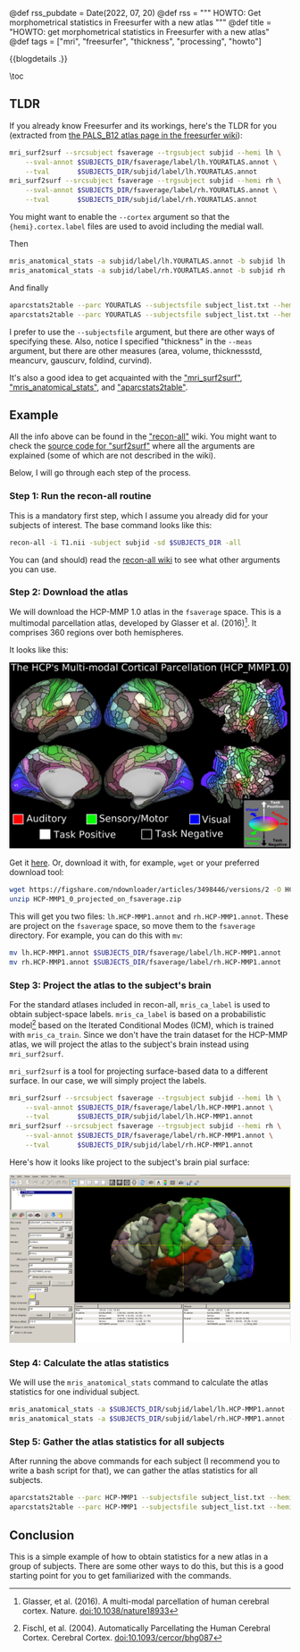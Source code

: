 @def rss_pubdate = Date(2022, 07, 20)
@def rss = """ HOWTO: Get morphometrical statistics in Freesurfer with a new atlas """
@def title = "HOWTO: get morphometrical statistics in Freesurfer with a new atlas"
@def tags = ["mri", "freesurfer", "thickness", "processing", "howto"]

{{blogdetails .}}

\toc

## TLDR

If you already know Freesurfer and its workings, here's the TLDR for you (extracted from [the PALS_B12 atlas page in the freesurfer wiki](https://surfer.nmr.mgh.harvard.edu/fswiki/PALS_B12)):

```bash
mri_surf2surf --srcsubject fsaverage --trgsubject subjid --hemi lh \
    --sval-annot $SUBJECTS_DIR/fsaverage/label/lh.YOURATLAS.annot \
    --tval       $SUBJECTS_DIR/subjid/label/lh.YOURATLAS.annot
mri_surf2surf --srcsubject fsaverage --trgsubject subjid --hemi rh \
    --sval-annot $SUBJECTS_DIR/fsaverage/label/rh.YOURATLAS.annot \
    --tval       $SUBJECTS_DIR/subjid/label/rh.YOURATLAS.annot
```

You might want to enable the `--cortex` argument so that the `{hemi}.cortex.label` files are used to avoid including the medial wall.

Then

```bash
mris_anatomical_stats -a subjid/label/lh.YOURATLAS.annot -b subjid lh
mris_anatomical_stats -a subjid/label/rh.YOURATLAS.annot -b subjid rh
```

And finally

```bash
aparcstats2table --parc YOURATLAS --subjectsfile subject_list.txt --hemi lh --meas thickness --tablefile lh.aparc_stats.txt
aparcstats2table --parc YOURATLAS --subjectsfile subject_list.txt --hemi rh --meas thickness --tablefile rh.aparc_stats.txt
```

I prefer to use the `--subjectsfile` argument, but there are other ways of specifying these.
Also, notice I specified "thickness" in the `--meas` argument, but there are other measures (area, volume, thicknessstd, meancurv, gauscurv, foldind, curvind).

It's also a good idea to get acquainted with the 
["mri\_surf2surf"](https://surfer.nmr.mgh.harvard.edu/fswiki/mri_surf2surf),
["mris\_anatomical\_stats"](https://surfer.nmr.mgh.harvard.edu/fswiki/mris_anatomical_stats), and
["aparcstats2table"](https://surfer.nmr.mgh.harvard.edu/fswiki/aparcstats2table).

## Example

All the info above can be found in the ["recon-all"](https://surfer.nmr.mgh.harvard.edu/fswiki/recon-all) wiki.
You might want to check the [source code for "surf2surf"](https://github.com/freesurfer/freesurfer/blob/dev/mri_surf2surf/mri_surf2surf.cpp) where all the arguments are explained (some of which are not described in the wiki).

Below, I will go through each step of the process.

### Step 1: Run the recon-all routine

This is a mandatory first step, which I assume you already did for your subjects of interest.
The base command looks like this:

```bash
recon-all -i T1.nii -subject subjid -sd $SUBJECTS_DIR -all
```

You can (and should) read the [recon-all wiki](https://surfer.nmr.mgh.harvard.edu/fswiki/recon-all) to see what other arguments you can use.

### Step 2: Download the atlas

We will download the HCP-MMP 1.0 atlas in the `fsaverage` space.
This is a multimodal parcellation atlas, developed by Glasser et al. (2016)[^1].
It comprises 360 regions over both hemispheres.

It looks like this:

![](/blog/2022/07/HCP_MMP1.png)

Get it [here](https://figshare.com/articles/dataset/HCP-MMP1_0_projected_on_fsaverage/3498446).
Or, download it with, for example, `wget` or your preferred download tool:

```bash
wget https://figshare.com/ndownloader/articles/3498446/versions/2 -O HCP-MMP1_0_projected_on_fsaverage.zip
unzip HCP-MMP1_0_projected_on_fsaverage.zip
```

This will get you two files: `lh.HCP-MMP1.annot` and `rh.HCP-MMP1.annot`.
These are project on the `fsaverage` space, so move them to the `fsaverage` directory.
For example, you can do this with `mv`:

```bash
mv lh.HCP-MMP1.annot $SUBJECTS_DIR/fsaverage/label/lh.HCP-MMP1.annot
mv rh.HCP-MMP1.annot $SUBJECTS_DIR/fsaverage/label/rh.HCP-MMP1.annot
```

### Step 3: Project the atlas to the subject's brain

For the standard atlases included in recon-all, `mris_ca_label` is used to obtain subject-space labels.
`mris_ca_label` is based on a probabilistic model[^2] based on the Iterated Conditional Modes (ICM), which is trained with `mris_ca_train`.
Since we don't have the train dataset for the HCP-MMP atlas, we will project the atlas to the subject's brain instead using `mri_surf2surf`.

`mri_surf2surf` is a tool for projecting surface-based data to a different surface.
In our case, we will simply project the labels.

```bash
mri_surf2surf --srcsubject fsaverage --trgsubject subjid --hemi lh \
    --sval-annot $SUBJECTS_DIR/fsaverage/label/lh.HCP-MMP1.annot \
    --tval       $SUBJECTS_DIR/subjid/label/lh.HCP-MMP1.annot
mri_surf2surf --srcsubject fsaverage --trgsubject subjid --hemi rh \
    --sval-annot $SUBJECTS_DIR/fsaverage/label/rh.HCP-MMP1.annot \
    --tval       $SUBJECTS_DIR/subjid/label/rh.HCP-MMP1.annot
```

Here's how it looks like project to the subject's brain pial surface:

![](/blog/2022/07/HCP_MMP1_subject.png)

### Step 4: Calculate the atlas statistics

We will use the `mris_anatomical_stats` command to calculate the atlas statistics for one individual subject.

```bash
mris_anatomical_stats -a $SUBJECTS_DIR/subjid/label/lh.HCP-MMP1.annot -b subjid lh
mris_anatomical_stats -a $SUBJECTS_DIR/subjid/label/rh.HCP-MMP1.annot -b subjid rh
```

### Step 5: Gather the atlas statistics for all subjects

After running the above commands for each subject (I recommend you to write a bash script for that), we can gather the atlas statistics for all subjects.

```bash
aparcstats2table --parc HCP-MMP1 --subjectsfile subject_list.txt --hemi lh --meas thickness --tablefile lh.HCP-MMP1_stats.txt
aparcstats2table --parc HCP-MMP1 --subjectsfile subject_list.txt --hemi rh --meas thickness --tablefile rh.HCP-MMP1_stats.txt
```

## Conclusion

This is a simple example of how to obtain statistics for a new atlas in a group of subjects.
There are some other ways to do this, but this is a good starting point for you to get familiarized with the commands.

[^1]: Glasser, et al. (2016). A multi-modal parcellation of human cerebral cortex. Nature. [doi:10.1038/nature18933](https://dx.doi.org/10.1038/nature18933)
[^2]: Fischl, et al. (2004). Automatically Parcellating the Human Cerebral Cortex. Cerebral Cortex. [doi:10.1093/cercor/bhg087](https://dx.doi.org/10.1093/cercor/bhg087)
